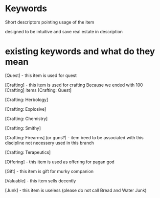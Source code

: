 # Keywords
Short descriptors pointing usage of the item

designed to be intuitive and save real estate in description

# existing keywords and what do they mean
[Quest] - this item is used for quest

[Crafting] - this item is used for crafting
Because we ended with 100 [Crafting] items
[Crafting: Quest]

[Crafting: Herbology]

[Crafting: Explosive]

[Crafting: Chemistry]

[Crafting: Smithy]

[Crafting: Firearms] (or guns?) - item beed to be associated with this discipline not necessery used in this branch

[Crafting: Terapeutics]


[Offering] - this item is used as offering for pagan god

[Gift] - this item is gift for murky companion

[Valuable] - this item sells decently

[Junk] - this item is useless (please do not call Bread and Water Junk)

